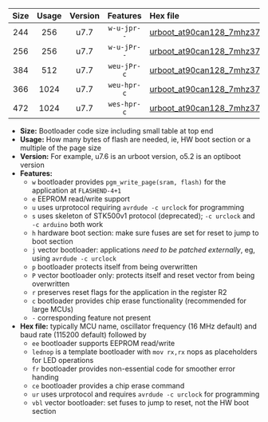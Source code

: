 |Size|Usage|Version|Features|Hex file|
|:-:|:-:|:-:|:-:|:--|
|244|256|u7.7|`w-u-jpr--`|[urboot_at90can128_7mhz3728_115200bps_lednop_ur_vbl.hex](https://raw.githubusercontent.com/stefanrueger/urboot.hex/main/mcus/at90can128/fcpu_7mhz3728/115200_bps/urboot_at90can128_7mhz3728_115200bps_lednop_ur_vbl.hex)|
|256|256|u7.7|`w-u-jPr--`|[urboot_at90can128_7mhz3728_115200bps_ur_vbl.hex](https://raw.githubusercontent.com/stefanrueger/urboot.hex/main/mcus/at90can128/fcpu_7mhz3728/115200_bps/urboot_at90can128_7mhz3728_115200bps_ur_vbl.hex)|
|384|512|u7.7|`weu-jPr-c`|[urboot_at90can128_7mhz3728_115200bps_ee_lednop_fr_ce_ur_vbl.hex](https://raw.githubusercontent.com/stefanrueger/urboot.hex/main/mcus/at90can128/fcpu_7mhz3728/115200_bps/urboot_at90can128_7mhz3728_115200bps_ee_lednop_fr_ce_ur_vbl.hex)|
|366|1024|u7.7|`weu-hpr-c`|[urboot_at90can128_7mhz3728_115200bps_ee_lednop_fr_ce_ur.hex](https://raw.githubusercontent.com/stefanrueger/urboot.hex/main/mcus/at90can128/fcpu_7mhz3728/115200_bps/urboot_at90can128_7mhz3728_115200bps_ee_lednop_fr_ce_ur.hex)|
|472|1024|u7.7|`wes-hpr-c`|[urboot_at90can128_7mhz3728_115200bps_ee_lednop_fr_ce.hex](https://raw.githubusercontent.com/stefanrueger/urboot.hex/main/mcus/at90can128/fcpu_7mhz3728/115200_bps/urboot_at90can128_7mhz3728_115200bps_ee_lednop_fr_ce.hex)|

- **Size:** Bootloader code size including small table at top end
- **Usage:** How many bytes of flash are needed, ie, HW boot section or a multiple of the page size
- **Version:** For example, u7.6 is an urboot version, o5.2 is an optiboot version
- **Features:**
  + `w` bootloader provides `pgm_write_page(sram, flash)` for the application at `FLASHEND-4+1`
  + `e` EEPROM read/write support
  + `u` uses urprotocol requiring `avrdude -c urclock` for programming
  + `s` uses skeleton of STK500v1 protocol (deprecated); `-c urclock` and `-c arduino` both work
  + `h` hardware boot section: make sure fuses are set for reset to jump to boot section
  + `j` vector bootloader: applications *need to be patched externally*, eg, using `avrdude -c urclock`
  + `p` bootloader protects itself from being overwritten
  + `P` vector bootloader only: protects itself and reset vector from being overwritten
  + `r` preserves reset flags for the application in the register R2
  + `c` bootloader provides chip erase functionality (recommended for large MCUs)
  + `-` corresponding feature not present
- **Hex file:** typically MCU name, oscillator frequency (16 MHz default) and baud rate (115200 default) followed by
  + `ee` bootloader supports EEPROM read/write
  + `lednop` is a template bootloader with `mov rx,rx` nops as placeholders for LED operations
  + `fr` bootloader provides non-essential code for smoother error handing
  + `ce` bootloader provides a chip erase command
  + `ur` uses urprotocol and requires `avrdude -c urclock` for programming
  + `vbl` vector bootloader: set fuses to jump to reset, not the HW boot section
